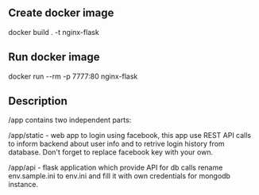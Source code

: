 ## Create docker image

docker build . -t nginx-flask

## Run docker image

docker run --rm -p 7777:80 nginx-flask

## Description
/app contains two independent parts:

/app/static - web app to login using facebook, this app use REST API calls to inform backend about user info and to retrive login history from database.
Don't forget to replace facebook key with your own.

/app/api - flask application which provide API for db calls
rename env.sample.ini to env.ini and fill it with own credentials for mongodb instance.

